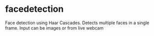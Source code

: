 # facedetection
Face detection using Haar Cascades. Detects multiple faces in a single frame. Input can be images or from live webcam
